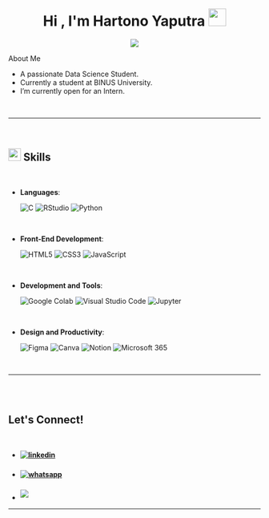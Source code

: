 
<h1 align="center"><b>Hi , I'm Hartono Yaputra </b><img src="https://media.giphy.com/media/hvRJCLFzcasrR4ia7z/giphy.gif" width="35"></h1>
<!--  -->
<p align="center">
  <a href="https://github.com/DenverCoder1/readme-typing-svg"><img src="https://readme-typing-svg.herokuapp.com?font=Time+New+Roman&color=cyan&size=25&center=true&vCenter=true&width=600&height=100&lines=Data+Science+Student;++;Interested+in+Model+Deployment,;Data+Mining+and+Visualization;Turning+Data+into+Actionable+Solutions"></a>
</p>

<p> About Me </p>

- A passionate Data Science Student.
- Currently a student at BINUS University.
- I’m currently open for an Intern.
<br>

-----

<br>

## <img src="https://media2.giphy.com/media/QssGEmpkyEOhBCb7e1/giphy.gif?cid=ecf05e47a0n3gi1bfqntqmob8g9aid1oyj2wr3ds3mg700bl&rid=giphy.gif" width ="25"><b> Skills</b>
<br>

<p align="center">

- **Languages**:
    
    ![C](https://img.shields.io/badge/C-A8B9CC.svg?logo=c&logoColor=white)
    ![RStudio](https://img.shields.io/badge/RStudio-75AADB.svg?logo=rstudio&logoColor=white)
    ![Python](https://img.shields.io/badge/Python-3776AB.svg?logo=python&logoColor=white)

<br>   
    
- **Front-End Development**:

   ![HTML5](https://img.shields.io/badge/HTML5-E34F26.svg?logo=html5&logoColor=white)
   ![CSS3](https://img.shields.io/badge/CSS3-1572B6.svg?logo=css3&logoColor=white)
   ![JavaScript](https://img.shields.io/badge/JavaScript-F7DF1E.svg?logo=javascript&logoColor=black)

<br>

- **Development and Tools**:

    ![Google Colab](https://img.shields.io/badge/Colab-F9AB00.svg?logo=googlecolab&logoColor=white)
    ![Visual Studio Code](https://img.shields.io/badge/VS%20Code-0078d7.svg?logo=visual-studio-code&logoColor=white)
  	![Jupyter](https://img.shields.io/badge/Jupyter-F37626.svg?logo=jupyter&logoColor=white)

<br>

- **Design and Productivity**:

  	![Figma](https://img.shields.io/badge/Figma-F24E1E.svg?logo=figma&logoColor=white)
  	![Canva](https://img.shields.io/badge/Canva-00C4CC.svg?logo=canva&logoColor=white)
  	![Notion](https://img.shields.io/badge/Notion-000000.svg?logo=notion&logoColor=white)
  	![Microsoft 365](https://img.shields.io/badge/Microsoft%20365-D83B01.svg?logo=microsoftoffice&logoColor=white)

</p>

<br>

-----

<br>
<br>

## <b> Let's Connect!
<br>
<div align='left'>

<ul>

<li>
<a href="https://www.linkedin.com/in/hartono-yaputra/" target="_blank">
<img src="https://img.shields.io/badge/linkedin:  Hartono Yaputra-%2300acee.svg?color=405DE6&style=for-the-badge&logo=linkedin&logoColor=white" alt=linkedin style="margin-bottom: 5px;"/>
</a>
</li>

<br>

<li>
  <a href="https://wa.me/6281356425838" target="_blank">
    <img src="https://img.shields.io/badge/WhatsApp-25D366?style=for-the-badge&logo=whatsapp&logoColor=white" alt="whatsapp" style="margin-bottom: 5px;"/>
  </a>
</li>
<br>

<li>
<a href="mailto:hartono.yaputra@gmail.com" target="_blank">
<img src="https://img.shields.io/badge/gmail:  Hartono Yaputra-%23EA4335.svg?style=for-the-badge&logo=gmail&logoColor=white" t=mail style="margin-bottom: 5px;" />
</a>
</li>
	
</ul>
</div>

---

<br>
